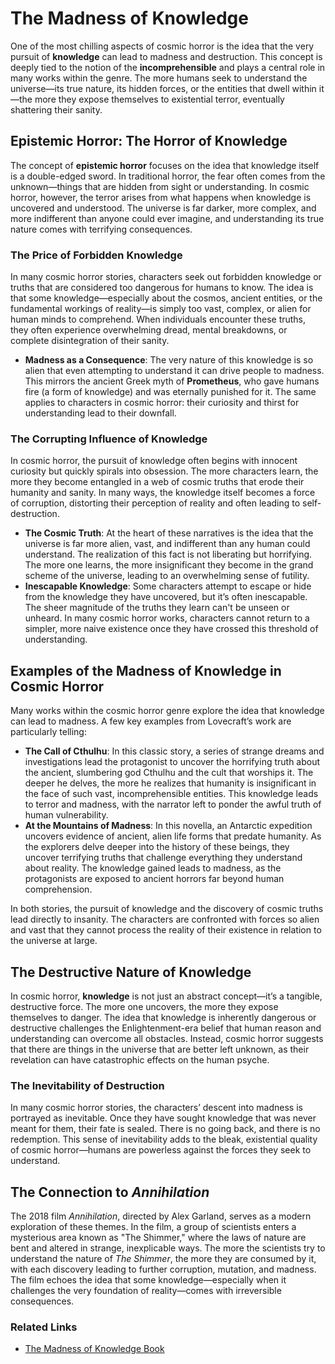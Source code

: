 # The Madness of Knowledge

One of the most chilling aspects of cosmic horror is the idea that the very pursuit of **knowledge** can lead to madness and destruction. This concept is deeply tied to the notion of the **incomprehensible** and plays a central role in many works within the genre. The more humans seek to understand the universe—its true nature, its hidden forces, or the entities that dwell within it—the more they expose themselves to existential terror, eventually shattering their sanity.

## Epistemic Horror: The Horror of Knowledge

The concept of **epistemic horror** focuses on the idea that knowledge itself is a double-edged sword. In traditional horror, the fear often comes from the unknown—things that are hidden from sight or understanding. In cosmic horror, however, the terror arises from what happens when knowledge is uncovered and understood. The universe is far darker, more complex, and more indifferent than anyone could ever imagine, and understanding its true nature comes with terrifying consequences.

### The Price of Forbidden Knowledge

In many cosmic horror stories, characters seek out forbidden knowledge or truths that are considered too dangerous for humans to know. The idea is that some knowledge—especially about the cosmos, ancient entities, or the fundamental workings of reality—is simply too vast, complex, or alien for human minds to comprehend. When individuals encounter these truths, they often experience overwhelming dread, mental breakdowns, or complete disintegration of their sanity.

- **Madness as a Consequence**: The very nature of this knowledge is so alien that even attempting to understand it can drive people to madness. This mirrors the ancient Greek myth of **Prometheus**, who gave humans fire (a form of knowledge) and was eternally punished for it. The same applies to characters in cosmic horror: their curiosity and thirst for understanding lead to their downfall.

### The Corrupting Influence of Knowledge

In cosmic horror, the pursuit of knowledge often begins with innocent curiosity but quickly spirals into obsession. The more characters learn, the more they become entangled in a web of cosmic truths that erode their humanity and sanity. In many ways, the knowledge itself becomes a force of corruption, distorting their perception of reality and often leading to self-destruction.

- **The Cosmic Truth**: At the heart of these narratives is the idea that the universe is far more alien, vast, and indifferent than any human could understand. The realization of this fact is not liberating but horrifying. The more one learns, the more insignificant they become in the grand scheme of the universe, leading to an overwhelming sense of futility.
- **Inescapable Knowledge**: Some characters attempt to escape or hide from the knowledge they have uncovered, but it’s often inescapable. The sheer magnitude of the truths they learn can't be unseen or unheard. In many cosmic horror works, characters cannot return to a simpler, more naive existence once they have crossed this threshold of understanding.

## Examples of the Madness of Knowledge in Cosmic Horror

Many works within the cosmic horror genre explore the idea that knowledge can lead to madness. A few key examples from Lovecraft’s work are particularly telling:

- **The Call of Cthulhu**: In this classic story, a series of strange dreams and investigations lead the protagonist to uncover the horrifying truth about the ancient, slumbering god Cthulhu and the cult that worships it. The deeper he delves, the more he realizes that humanity is insignificant in the face of such vast, incomprehensible entities. This knowledge leads to terror and madness, with the narrator left to ponder the awful truth of human vulnerability.
- **At the Mountains of Madness**: In this novella, an Antarctic expedition uncovers evidence of ancient, alien life forms that predate humanity. As the explorers delve deeper into the history of these beings, they uncover terrifying truths that challenge everything they understand about reality. The knowledge gained leads to madness, as the protagonists are exposed to ancient horrors far beyond human comprehension.

In both stories, the pursuit of knowledge and the discovery of cosmic truths lead directly to insanity. The characters are confronted with forces so alien and vast that they cannot process the reality of their existence in relation to the universe at large.

## The Destructive Nature of Knowledge

In cosmic horror, **knowledge** is not just an abstract concept—it’s a tangible, destructive force. The more one uncovers, the more they expose themselves to danger. The idea that knowledge is inherently dangerous or destructive challenges the Enlightenment-era belief that human reason and understanding can overcome all obstacles. Instead, cosmic horror suggests that there are things in the universe that are better left unknown, as their revelation can have catastrophic effects on the human psyche.

### The Inevitability of Destruction

In many cosmic horror stories, the characters’ descent into madness is portrayed as inevitable. Once they have sought knowledge that was never meant for them, their fate is sealed. There is no going back, and there is no redemption. This sense of inevitability adds to the bleak, existential quality of cosmic horror—humans are powerless against the forces they seek to understand.

## The Connection to *Annihilation*

The 2018 film *Annihilation*, directed by Alex Garland, serves as a modern exploration of these themes. In the film, a group of scientists enters a mysterious area known as "The Shimmer," where the laws of nature are bent and altered in strange, inexplicable ways. The more the scientists try to understand the nature of *The Shimmer*, the more they are consumed by it, with each discovery leading to further corruption, mutation, and madness. The film echoes the idea that some knowledge—especially when it challenges the very foundation of reality—comes with irreversible consequences.

### **Related Links**

- [The Madness of Knowledge Book](https://press.uchicago.edu/ucp/books/book/distributed/M/bo38336401.html)
